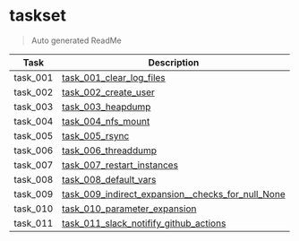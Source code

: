 # taskset

> Auto generated ReadMe

| Task | Description |
| --- | --- |
| task_001 | [task_001_clear_log_files](taskset/task_001_clear_log_files) |
| task_002 | [task_002_create_user](taskset/task_002_create_user) |
| task_003 | [task_003_heapdump](taskset/task_003_heapdump) |
| task_004 | [task_004_nfs_mount](taskset/task_004_nfs_mount) |
| task_005 | [task_005_rsync](taskset/task_005_rsync) |
| task_006 | [task_006_threaddump](taskset/task_006_threaddump) |
| task_007 | [task_007_restart_instances](taskset/task_007_restart_instances) |
| task_008 | [task_008_default_vars](taskset/task_008_default_vars) |
| task_009 | [task_009_indirect_expansion__checks_for_null_None](taskset/task_009_indirect_expansion__checks_for_null_None) |
| task_010 | [task_010_parameter_expansion](taskset/task_010_parameter_expansion) |
| task_011 | [task_011_slack_notifify_github_actions](taskset/task_011_slack_notifify_github_actions) |


